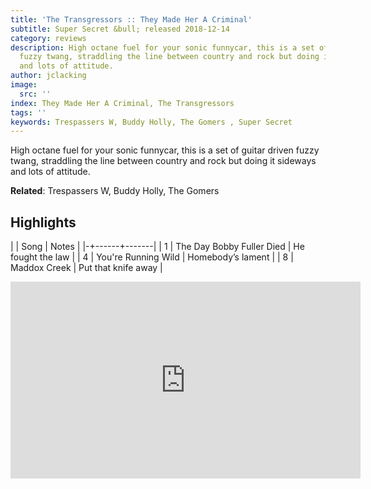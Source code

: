 ```yaml
---
title: 'The Transgressors :: They Made Her A Criminal'
subtitle: Super Secret &bull; released 2018-12-14
category: reviews
description: High octane fuel for your sonic funnycar, this is a set of guitar driven
  fuzzy twang, straddling the line between country and rock but doing it sideways
  and lots of attitude.
author: jclacking
image:
  src: ''
index: They Made Her A Criminal, The Transgressors
tags: ''
keywords: Trespassers W, Buddy Holly, The Gomers , Super Secret
---
```

High octane fuel for your sonic funnycar, this is a set of guitar driven fuzzy twang, straddling the line between country and rock but doing it sideways and lots of attitude.<!--more-->

**Related**: Trespassers W, Buddy Holly, The Gomers 

## Highlights

| | Song | Notes |
|-+------+-------|
| 1 | The Day Bobby Fuller Died | He fought the law |
| 4 | You're Running Wild | Homebody’s lament |
| 8 | Maddox Creek | Put that knife away |

<div class="tlo-detail-video"><iframe width="560" height="315" src="https://www.youtube.com/embed/nmSXwbvbg0k" frameborder="0" allow="autoplay; encrypted-media" allowfullscreen></iframe></div>

